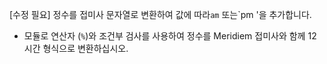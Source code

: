 [수정 필요]
정수를 접미사 문자열로 변환하여 값에 따라`am` 또는`pm '을 추가합니다.

- 모듈로 연산자 (`%`)와 조건부 검사를 사용하여 정수를 Meridiem 접미사와 함께 12 시간 형식으로 변환하십시오.